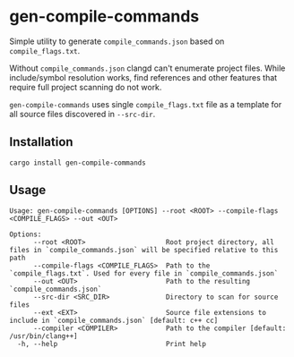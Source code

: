 # gen-compile-commands

Simple utility to generate `compile_commands.json` based on `compile_flags.txt`.

Without `compile_commands.json` clangd can't enumerate project files.
While include/symbol resolution works, find references and other features
that require full project scanning do not work.

`gen-compile-commands` uses single `compile_flags.txt` file as a template
for all source files discovered in `--src-dir`.

## Installation

`cargo install gen-compile-commands`

## Usage

```
Usage: gen-compile-commands [OPTIONS] --root <ROOT> --compile-flags <COMPILE_FLAGS> --out <OUT>

Options:
      --root <ROOT>                    Root project directory, all files in `compile_commands.json` will be specified relative to this path
      --compile-flags <COMPILE_FLAGS>  Path to the `compile_flags.txt`. Used for every file in `compile_commands.json`
      --out <OUT>                      Path to the resulting `compile_commands.json`
      --src-dir <SRC_DIR>              Directory to scan for source files
      --ext <EXT>                      Source file extensions to include in `compile_commands.json` [default: c++ cc]
      --compiler <COMPILER>            Path to the compiler [default: /usr/bin/clang++]
  -h, --help                           Print help
```
